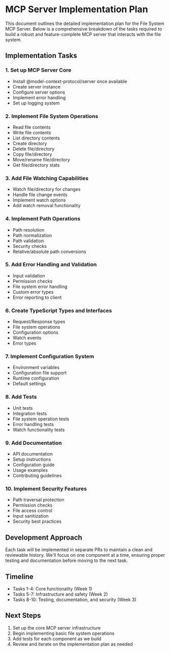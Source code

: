 # MCP Server Implementation Plan

This document outlines the detailed implementation plan for the File System MCP Server. Below is a comprehensive breakdown of the tasks required to build a robust and feature-complete MCP server that interacts with the file system.

## Implementation Tasks

### 1. Set up MCP Server Core

- Install @model-context-protocol/server once available
- Create server instance
- Configure server options
- Implement error handling
- Set up logging system

### 2. Implement File System Operations

- Read file contents
- Write file contents
- List directory contents
- Create directory
- Delete file/directory
- Copy file/directory
- Move/rename file/directory
- Get file/directory stats

### 3. Add File Watching Capabilities

- Watch file/directory for changes
- Handle file change events
- Implement watch options
- Add watch removal functionality

### 4. Implement Path Operations

- Path resolution
- Path normalization
- Path validation
- Security checks
- Relative/absolute path conversions

### 5. Add Error Handling and Validation

- Input validation
- Permission checks
- File system error handling
- Custom error types
- Error reporting to client

### 6. Create TypeScript Types and Interfaces

- Request/Response types
- File system operations
- Configuration options
- Watch events
- Error types

### 7. Implement Configuration System

- Environment variables
- Configuration file support
- Runtime configuration
- Default settings

### 8. Add Tests

- Unit tests
- Integration tests
- File system operation tests
- Error handling tests
- Watch functionality tests

### 9. Add Documentation

- API documentation
- Setup instructions
- Configuration guide
- Usage examples
- Contributing guidelines

### 10. Implement Security Features

- Path traversal protection
- Permission checks
- File access control
- Input sanitization
- Security best practices

## Development Approach

Each task will be implemented in separate PRs to maintain a clean and reviewable history. We'll focus on one component at a time, ensuring proper testing and documentation before moving to the next task.

## Timeline

- Tasks 1-4: Core functionality (Week 1)
- Tasks 5-7: Infrastructure and safety (Week 2)
- Tasks 8-10: Testing, documentation, and security (Week 3)

## Next Steps

1. Set up the core MCP server infrastructure
2. Begin implementing basic file system operations
3. Add tests for each component as we build
4. Review and iterate on the implementation plan as needed

